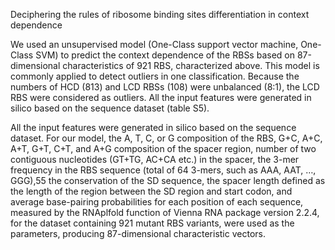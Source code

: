 Deciphering the rules of ribosome binding sites differentiation in context dependence

We used an unsupervised model (One-Class support vector machine, One-Class SVM) to predict the context dependence of the RBSs based on 87-dimensional characteristics of 921 RBS, characterized above. This model is commonly applied to detect outliers in one classification. Because the numbers of HCD (813) and LCD RBSs (108) were unbalanced (8:1), the LCD RBS were considered as outliers. All the input features were generated in silico based on the sequence dataset (table S5).

All the input features were generated in silico based on the sequence dataset. For our model, the A, T, C, or G composition of the RBS, G+C, A+C, A+T, G+T, C+T, and A+G composition of the spacer region, number of two contiguous nucleotides (GT+TG, AC+CA etc.) in the spacer, the 3-mer frequency in the RBS sequence (total of 64 3-mers, such as AAA, AAT, …, GGG),55 the conservation of the SD sequence, the spacer length defined as the length of the region between the SD region and start codon, and average base-pairing probabilities for each position of each sequence, measured by the RNAplfold function of Vienna RNA package version 2.2.4, for the dataset containing 921 mutant RBS variants, were used as the parameters, producing 87-dimensional characteristic vectors. 

